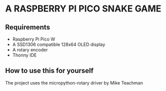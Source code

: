 # A RASPBERRY PI PICO SNAKE GAME

## Requirements
- Raspberry Pi Pico W
- A SSD1306 compatible 128x64 OLED display
- A rotary encoder
- Thonny IDE

## How to use this for yourself
The project uses the micropython-rotary driver by Mike Teachman
